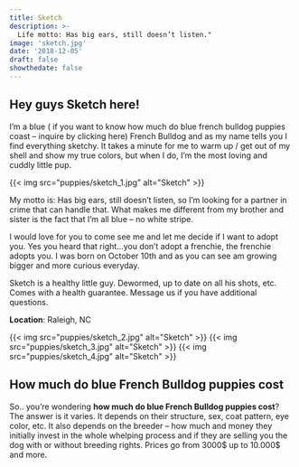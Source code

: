 ```yaml
---
title: Sketch
description: >-
  Life motto: Has big ears, still doesn’t listen."
image: 'sketch.jpg'
date: '2018-12-05'
draft: false
showthedate: false
---
```


## Hey guys Sketch here!
I’m a blue ( if you want to know how much do blue french bulldog puppies coast – inquire by clicking here) French Bulldog and as my name tells you I find everything sketchy. It takes a minute for me to warm up / get out of my shell and show my true colors, but when I do, I’m the most loving and cuddly little pup.

{{< img src="puppies/sketch_1.jpg" alt="Sketch" >}}

My motto is: Has big ears, still doesn’t listen, so I’m looking for a partner in crime that can handle that. What makes me different from my brother and sister is the fact that I’m all blue – no white stripe.

I would love for you to come see me and let me decide if I want to adopt you. Yes you heard that right…you don’t adopt a frenchie, the frenchie adopts you. I was born on October 10th and as you can see am growing bigger and more curious everyday.

Sketch is a healthy little guy. Dewormed, up to date on all his shots, etc. Comes with a health guarantee. Message us if you have additional questions.

**Location**: Raleigh, NC

{{< img src="puppies/sketch_2.jpg" alt="Sketch" >}}
{{< img src="puppies/sketch_3.jpg" alt="Sketch" >}}
{{< img src="puppies/sketch_4.jpg" alt="Sketch" >}}

## How much do blue French Bulldog puppies cost
So.. you’re wondering **how much do blue French Bulldog puppies cost**? The answer is it varies. It depends on their structure, sex, coat pattern, eye color, etc. It also depends on the breeder – how much and money they initially invest in the whole whelping process and if they are selling you the dog with or without breeding rights. Prices go from 3000$ up to 10.000$ and more.